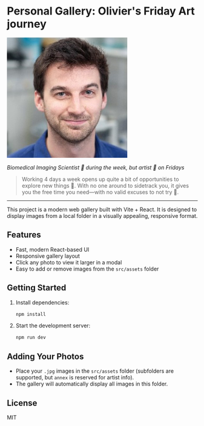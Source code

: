 # Personal Gallery: Olivier's Friday Art journey

![Olivier Jaubert](src/assets/annex/Picture_OJ.jpg)

_Biomedical Imaging Scientist 🧬 during the week, but artist 🎨 on Fridays_

> Working 4 days a week opens up quite a bit of opportunities to explore new things 🌱. With no one around to sidetrack you, it gives you the free time you need—with no valid excuses to not try 🚀.

---

This project is a modern web gallery built with Vite + React. It is designed to display images from a local folder in a visually appealing, responsive format.

## Features
- Fast, modern React-based UI
- Responsive gallery layout
- Click any photo to view it larger in a modal
- Easy to add or remove images from the `src/assets` folder

## Getting Started
1. Install dependencies:
   ```sh
   npm install
   ```
2. Start the development server:
   ```sh
   npm run dev
   ```

## Adding Your Photos
- Place your `.jpg` images in the `src/assets` folder (subfolders are supported, but `annex` is reserved for artist info).
- The gallery will automatically display all images in this folder.

## License
MIT
